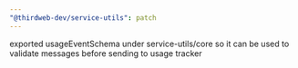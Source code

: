 ```yaml
---
"@thirdweb-dev/service-utils": patch
---
```


exported usageEventSchema under service-utils/core so it can be used to validate messages before sending to usage tracker
